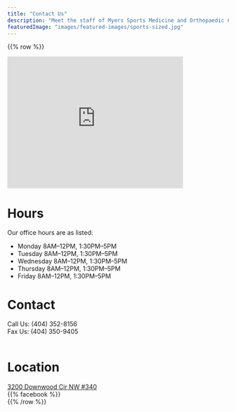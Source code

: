 ```yaml
---
title: "Contact Us"
description: "Meet the staff of Myers Sports Medicine and Orthopaedic Center, including our office staff, physician's assistant and physical therapy specialists."
featuredImage: "images/featured-images/sports-sized.jpg"
---
```

{{% row %}}
<div class="col-md-6 text-center">
    <iframe title="Google Maps Location" src="https://www.google.com/maps/embed?pb=!1m18!1m12!1m3!1d3313.85571891314!2d-84.42650679394954!3d33.84183130307276!2m3!1f0!2f0!3f0!3m2!1i1024!2i768!4f13.1!3m3!1m2!1s0x88f5055a5d3229ef%3A0xe5256a3d13aaa6d4!2sMyers%20Sports%20Medicine%20%26%20Orthopaedic%20Center!5e0!3m2!1sen!2sus!4v1618842289068!5m2!1sen!2sus" width="400" height="300" style="border:0;" allowfullscreen="" loading="lazy"></iframe>     
</div>

<div class="col-md-3" itemscope itemtype="https://schema.org/MedicalBusiness">
<h1> Hours </h1>

Our office hours are as listed:
<span itemprop="openingHours">
<ul class="flush-ul">
    <li class="flush-li">Monday 8AM–12PM, 1:30PM–5PM</li>
    <li class="flush-li">Tuesday 8AM–12PM, 1:30PM–5PM</li>
    <li class="flush-li">Wednesday 8AM–12PM, 1:30PM–5PM</li>
    <li class="flush-li">Thursday 8AM–12PM, 1:30PM–5PM</li>
    <li class="flush-li">Friday 8AM–12PM, 1:30PM–5PM</li>
</ul>
</span>
</div>

<div class="col-md-3" itemscope itemtype="https://schema.org/MedicalBusiness">
    <h1> Contact </h1>
        <span itemprop="contactPoint">
            Call Us: (404) 352-8156  
        <span itemprop="faxNumber"> 
            <br>
            Fax Us: (404) 350-9405  
        </span>
        </span> <br> <br>
    <h1> Location </h1> 
        <a href="https://goo.gl/maps/twBriga4J2y">3200 Downwood Cir NW #340 </a> 
        <br> 
        {{% facebook %}}
</div>
{{% /row %}}